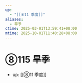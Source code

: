 ```yaml
---
up:
  - "[[⑧11 季度]]"
aliases:
  - 旱季
ctime: 2025-03-01T13:59:41+08:00
mtime: 2025-10-01T11:40:28+08:00
---
```


# ⑧115 旱季

- up: [[⑧11 季度]]
